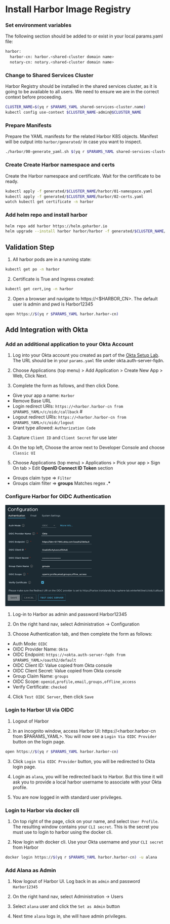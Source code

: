 # Install Harbor Image Registry

### Set environment variables
The following section should be added to or exist in your local params.yaml file:

```bash
harbor:
  harbor-cn: harbor.<shared-cluster domain name>
  notary-cn: notary.<shared-cluster domain name>
```

### Change to Shared Services Cluster
Harbor Registry should be installed in the shared services cluster, as it is going to be available to all users.  We need to ensure we are in the correct context before proceeding.

```bash
CLUSTER_NAME=$(yq r $PARAMS_YAML shared-services-cluster.name)
kubectl config use-context $CLUSTER_NAME-admin@$CLUSTER_NAME
```

### Prepare Manifests
Prepare the YAML manifests for the related Harbor K8S objects.  Manifest will be output into `harbor/generated/` in case you want to inspect.
```bash
./harbor/00-generate_yaml.sh $(yq r $PARAMS_YAML shared-services-cluster.name)
```

### Create Create Harbor namespace and certs
Create the Harbor namespace and certificate.  Wait for the certificate to be ready.
```bash
kubectl apply -f generated/$CLUSTER_NAME/harbor/01-namespace.yaml
kubectl apply -f generated/$CLUSTER_NAME/harbor/02-certs.yaml  
watch kubectl get certificate -n harbor
```

### Add helm repo and install harbor
```bash
helm repo add harbor https://helm.goharbor.io
helm upgrade --install harbor harbor/harbor -f generated/$CLUSTER_NAME/harbor/harbor-values.yaml --namespace harbor
```

## Validation Step
1. All harbor pods are in a running state:
```bash
kubectl get po -n harbor
```
2. Certificate is True and Ingress created:
```bash
kubectl get cert,ing -n harbor
```
2. Open a browser and navigate to https://<$HARBOR_CN>.  The default user is admin and pwd is Harbor12345
```bash
open https://$(yq r $PARAMS_YAML harbor.harbor-cn)
```

## Add Integration with Okta

### Add an additional application to your Okta Account

1. Log into your Okta account you created as part of the [Okta Setup Lab](../mgmt-cluster/04_okta_mgmt.md).  The URL should be in your `params.yaml` file under okta.auth-server-fqdn.

2. Choose Applications (top menu) > Add Application > Create New App > Web, Click Next.

3. Complete the form as follows, and then click Done.
  - Give your app a name: `Harbor`
  - Remove Base URL
  - Login redirect URIs: `https://<harbor.harbor-cn from $PARAMS_YAML>/c/oidc/callback` #
  - Logout redirect URIs: `https://<harbor.harbor-cn from $PARAMS_YAML>/c/oidc/logout`
  - Grant type allowed: `Authorization Code`

3. Capture `Client ID` and `Client Secret` for use later

4. On the top left, Choose the arrow next to Developer Console and choose `Classic UI`

5. Choose Applications (top menu) > Applications > Pick your app > Sign On tab > Edit **OpenID Connect ID Token** section
  - Groups claim type => `Filter`
  - Groups claim filter => **groups** Matches regex **.\***

### Configure Harbor for OIDC Authentication

![Harbor OIDC Configuration](harbor-oidc-config.png)

1. Log-in to Harbor as admin and password Harbor12345

2. On the right hand nav, select Administration -> Configuration

3. Choose Authentication tab, and then complete the form as follows:
  - Auth Mode: `OIDC`
  - OIDC Provider Name: `Okta`
  - OIDC Endpoint: `https://<okta.auth-server-fqdn from $PARAMS_YAML>/oauth2/default`
  - OIDC Client ID: Value copied from Okta console
  - OIDC Client Secret: Value copied from Okta console
  - Group Claim Name: `groups`
  - OIDC Scope: `openid,profile,email,groups,offline_access`
  - Verify Certificate: `checked`

4. Click `Test OIDC Server`, then click `Save`

### Login to Harbor UI via OIDC

1. Logout of Harbor

2. In an incognito window, access Harbor UI: https://<harbor.harbor-cn from $PARAMS_YAML>.  You will now see a `Login Via OIDC Provider` button on the login page.

```bash
open https://$(yq r $PARAMS_YAML harbor.harbor-cn)
```

3. Click `Login Via OIDC Provider` button, you will be redirected to Okta login page.

4. Login as `alana`, you will be redirected back to Harbor.  But this time it will ask you to provide a local harbor username to associate with your Okta profile.

5. You are now logged in with standard user privileges.

### Login to Harbor via docker cli

1. On top right of the page, click on your name, and select `User Profile`.  The resulting window contains your `CLI secret`.  This is the secret you must use to login to harbor using the docker cli.

2. Now login with docker cli.  Use your Okta username and your `CLI secret` from Harbor

```bash
docker login https://$(yq r $PARAMS_YAML harbor.harbor-cn) -u alana
```

### Add Alana as Admin

1. Now logout of Harbor UI.  Log back in as `admin` and password `Harbor12345`

2. On the right hand nav, select Administration -> Users

3. Select `alana` user and click the `Set as Admin` button

4. Next time `alana` logs in, she will have admin privileges.


